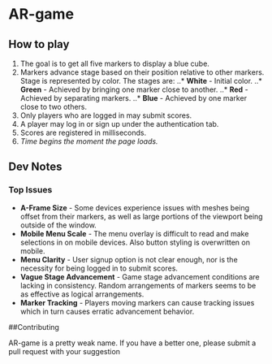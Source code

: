 # AR-game
## How to play
1. The goal is to get all five markers to display a blue cube.
2. Markers advance stage based on their position relative to other markers. Stage is represented by color. The stages are:
..* **White** - Initial color.
..* **Green** - Achieved by bringing one marker close to another.
..* **Red** - Achieved by separating markers.
..* **Blue** - Achieved by one marker close to two others.
3. Only players who are logged in may submit scores.
4. A player may log in or sign up under the authentication tab.
5. Scores are registered in milliseconds.
6. *Time begins the moment the page loads.* 
## Dev Notes
### Top Issues
* **A-Frame Size** - Some devices experience issues with meshes being offset from their markers, as well as large portions of the viewport being outside of the window.
* **Mobile Menu Scale** - The menu overlay is difficult to read and make selections in on mobile devices. Also button styling is overwritten on mobile.
* **Menu Clarity** - User signup option is not clear enough, nor is the necessity for being logged in to submit scores.
* **Vague Stage Advancement** - Game stage advancement conditions are lacking in consistency. Random arrangements of markers seems to be as effective as logical arrangements.
* **Marker Tracking** - Players moving markers can cause tracking issues which in turn causes erratic advancement behavior.

##Contributing

  AR-game is a pretty weak name. If you have a better one, please submit a pull request with your suggestion **<HERE>**

